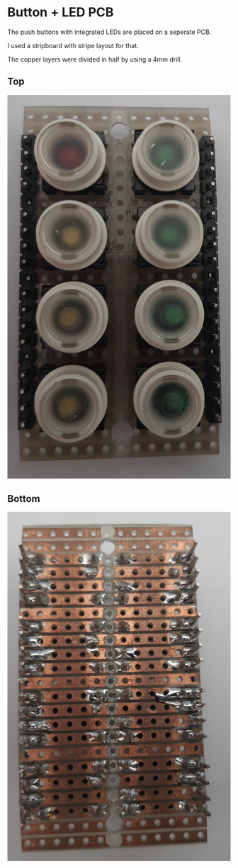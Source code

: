 Button + LED PCB
================

The push buttons with integrated LEDs are placed on a seperate PCB.

I used a stripboard with stripe layout for that.

The copper layers were divided in half by using a 4mm drill.

Top
---

![Top](img/BTN_LED_PCB_Top.jpg)

Bottom
------

![Bottom](img/BTN_LED_PCB_Bottom.jpg)
